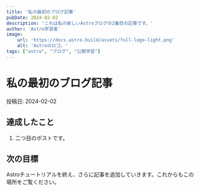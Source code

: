 ```yaml
---
title: '私の最初のブログ記事'
pubDate: 2024-02-02
description: 'これは私の新しいAstroブログの2番目の記事です。'
author: 'Astro学習者'
image:
    url: 'https://docs.astro.build/assets/full-logo-light.png'
    alt: 'Astroのロゴ。'
tags: ["astro", "ブログ", "公開学習"]
---
```

# 私の最初のブログ記事

投稿日: 2024-02-02

## 達成したこと

1. 二つ目のポストです。

## 次の目標

Astroチュートリアルを終え、さらに記事を追加していきます。これからもこの場所をご覧ください。